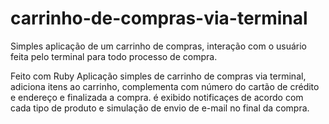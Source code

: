 # carrinho-de-compras-via-terminal
Simples aplicação de um carrinho de compras, interação com o usuário feita pelo terminal para todo processo de compra.

Feito com Ruby
Aplicação simples de carrinho de compras via terminal, adiciona itens ao carrinho, complementa com número do cartão de crédito e endereço e finalizada a compra.
é exibido notificaçes de acordo com cada tipo de produto e simulação de envio de e-mail no final da compra.
